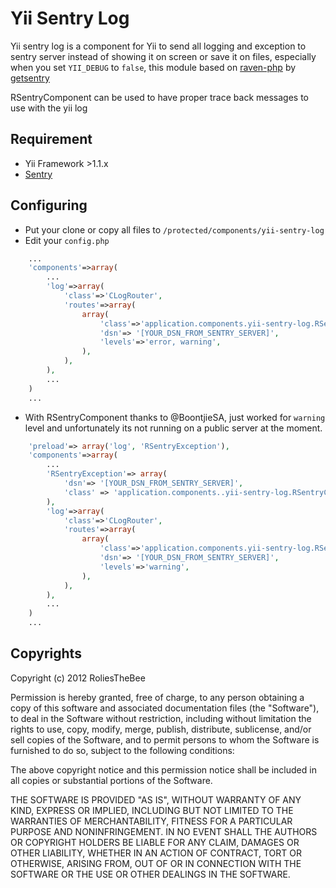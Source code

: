 # Yii Sentry Log

Yii sentry log is a component for Yii to send all logging and exception to sentry server instead of showing it on screen or save it on files, especially when you set ```YII_DEBUG``` to ```false```, this module based on [raven-php](https://github.com/getsentry/raven-php) by [getsentry](https://github.com/getsentry)

RSentryComponent can be used to have proper trace back messages to use with the yii log

## Requirement

- Yii Framework >1.1.x
- [Sentry](https://www.getsentry.com/)

## Configuring

- Put your clone or copy all files to ```/protected/components/yii-sentry-log```
- Edit your ```config.php```

```php
    ...
    'components'=>array(
    	...
        'log'=>array(
            'class'=>'CLogRouter',
            'routes'=>array(
                array(
                    'class'=>'application.components.yii-sentry-log.RSentryLog',
                    'dsn'=> '[YOUR_DSN_FROM_SENTRY_SERVER]',
                    'levels'=>'error, warning',
                ),                
            ),
        ),
        ...
    )
    ...
```

- With RSentryComponent thanks to @BoontjieSA, just worked for ```warning``` level and unfortunately its not running on a public server at the moment.

```php
    'preload'=> array('log', 'RSentryException'),
    'components'=>array(
    	...
    	'RSentryException'=> array(
    	    'dsn'=> '[YOUR_DSN_FROM_SENTRY_SERVER]',
            'class' => 'application.components..yii-sentry-log.RSentryComponent',
    	),
        'log'=>array(
            'class'=>'CLogRouter',
            'routes'=>array(
                array(
                    'class'=>'application.components.yii-sentry-log.RSentryLog',
                    'dsn'=> '[YOUR_DSN_FROM_SENTRY_SERVER]',
                    'levels'=>'warning',
                ),                
            ),
        ),
        ...
    )
    ...
```


## Copyrights

Copyright (c) 2012 RoliesTheBee

Permission is hereby granted, free of charge, to any person obtaining a copy of this software and associated documentation files (the "Software"), to deal in the Software without restriction, including without limitation the rights to use, copy, modify, merge, publish, distribute, sublicense, and/or sell copies of the Software, and to permit persons to whom the Software is furnished to do so, subject to the following conditions:

The above copyright notice and this permission notice shall be included in all copies or substantial portions of the Software.

THE SOFTWARE IS PROVIDED "AS IS", WITHOUT WARRANTY OF ANY KIND, EXPRESS OR IMPLIED, INCLUDING BUT NOT LIMITED TO THE WARRANTIES OF MERCHANTABILITY, FITNESS FOR A PARTICULAR PURPOSE AND NONINFRINGEMENT. IN NO EVENT SHALL THE AUTHORS OR COPYRIGHT HOLDERS BE LIABLE FOR ANY CLAIM, DAMAGES OR OTHER LIABILITY, WHETHER IN AN ACTION OF CONTRACT, TORT OR OTHERWISE, ARISING FROM, OUT OF OR IN CONNECTION WITH THE SOFTWARE OR THE USE OR OTHER DEALINGS IN THE SOFTWARE.